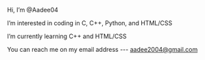 Hi, I’m @Aadee04

I’m interested in coding in C, C++, Python, and HTML/CSS

I’m currently learning C++ and HTML/CSS

You can reach me on my email address --- aadee2004@gmail.com
